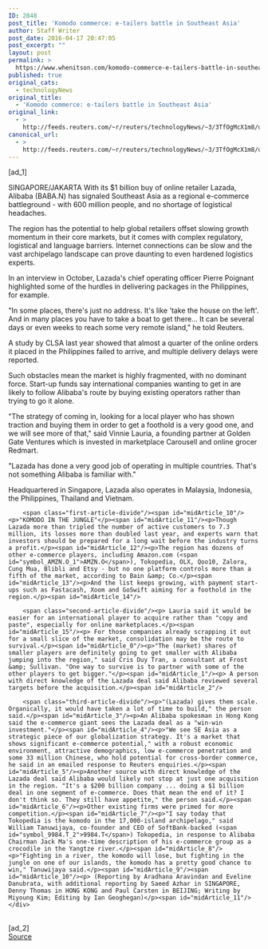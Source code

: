 ```yaml
---
ID: 2848
post_title: 'Komodo commerce: e-tailers battle in Southeast Asia'
author: Staff Writer
post_date: 2016-04-17 20:47:05
post_excerpt: ""
layout: post
permalink: >
  https://www.whenitson.com/komodo-commerce-e-tailers-battle-in-southeast-asia/
published: true
original_cats:
  - technologyNews
original_title:
  - 'Komodo commerce: e-tailers battle in Southeast Asia'
original_link:
  - >
    http://feeds.reuters.com/~r/reuters/technologyNews/~3/3TfOgMcX1m8/us-alibaba-lazada-southeastasia-idUSKCN0XC15N
canonical_url:
  - >
    http://feeds.reuters.com/~r/reuters/technologyNews/~3/3TfOgMcX1m8/us-alibaba-lazada-southeastasia-idUSKCN0XC15N
---
```

 [ad_1]
<br><div id="articleText">
<span id="midArticle_start"/>

<span id="midArticle_0"/><span class="focusParagraph" readability="6"><p><span class="articleLocation">SINGAPORE/JAKARTA</span> With its $1 billion buy of online retailer Lazada, Alibaba (<span id="symbol_BABA.N_0">BABA.N</span>) has signaled Southeast Asia as a regional e-commerce battleground - with 600 million people, and no shortage of logistical headaches.</p></span><span id="midArticle_1"/><p>The region has the potential to help global retailers offset slowing growth momentum in their core markets, but it comes with complex regulatory, logistical and language barriers. Internet connections can be slow and the vast archipelago landscape can prove daunting to even hardened logistics experts.</p><span id="midArticle_2"/><p>In an interview in October, Lazada's chief operating officer Pierre Poignant highlighted some of the hurdles in delivering packages in the Philippines, for example.</p><span id="midArticle_3"/><p>"In some places, there's just no address. It's like 'take the house on the left'. And in many places you have to take a boat to get there... It can be several days or even weeks to reach some very remote island," he told Reuters.</p><span id="midArticle_4"/><p>A study by CLSA last year showed that almost a quarter of the online orders it placed in the Philippines failed to arrive, and multiple delivery delays were reported.</p><span id="midArticle_5"/><p>Such obstacles mean the market is highly fragmented, with no dominant force. Start-up funds say international companies wanting to get in are likely to follow Alibaba's route by buying existing operators rather than trying to go it alone. </p><span id="midArticle_6"/><p>"The strategy of coming in, looking for a local player who has shown traction and buying them in order to get a foothold is a very good one, and we will see more of that," said Vinnie Lauria, a founding partner at Golden Gate Ventures which is invested in marketplace Carousell and online grocer Redmart.</p><span id="midArticle_7"/><p>"Lazada has done a very good job of operating in multiple countries. That's not something Alibaba is familiar with."</p><span id="midArticle_8"/><p>Headquartered in Singapore, Lazada also operates in Malaysia, Indonesia, the Philippines, Thailand and Vietnam.</p><span id="midArticle_9"/>
        
        <span class="first-article-divide"/><span id="midArticle_10"/><p>"KOMODO IN THE JUNGLE"</p><span id="midArticle_11"/><p>Though Lazada more than tripled the number of active customers to 7.3 million, its losses more than doubled last year, and experts warn that investors should be prepared for a long wait before the industry turns a profit.</p><span id="midArticle_12"/><p>The region has dozens of other e-commerce players, including Amazon.com (<span id="symbol_AMZN.O_1">AMZN.O</span>), Tokopedia, OLX, Qoo10, Zalora, Cung Mua, Blibli and Etsy - but no one platform controls more than a fifth of the market, according to Bain &amp; Co.</p><span id="midArticle_13"/><p>And the list keeps growing, with payment start-ups such as Fastacash, Xoom and GoSwift aiming for a foothold in the region.</p><span id="midArticle_14"/>
        
        <span class="second-article-divide"/><p> Lauria said it would be easier for an international player to acquire rather than "copy and paste", especially for online marketplaces.</p><span id="midArticle_15"/><p> For those companies already scrapping it out for a small slice of the market, consolidation may be the route to survival.</p><span id="midArticle_0"/><p>"The (market) shares of smaller players are definitely going to get smaller with Alibaba jumping into the region," said Cris Duy Tran, a consultant at Frost &amp; Sullivan. "One way to survive is to partner with some of the other players to get bigger."</p><span id="midArticle_1"/><p> A person with direct knowledge of the Lazada deal said Alibaba reviewed several targets before the acquisition.</p><span id="midArticle_2"/>
        
        <span class="third-article-divide"/><p>"(Lazada) gives them scale. Organically, it would have taken a lot of time to build," the person said.</p><span id="midArticle_3"/><p>An Alibaba spokesman in Hong Kong said the e-commerce giant sees the Lazada deal as a "win-win investment."</p><span id="midArticle_4"/><p>"We see SE Asia as a strategic piece of our globalization strategy. It's a market that shows significant e-commerce potential," with a robust economic environment, attractive demographics, low e-commerce penetration and some 33 million Chinese, who hold potential for cross-border commerce, he said in an emailed response to Reuters enquiries.</p><span id="midArticle_5"/><p>Another source with direct knowledge of the Lazada deal said Alibaba would likely not stop at just one acquisition in the region. "It's a $200 billion company ... doing a $1 billion deal in one segment of e-commerce. Does that mean the end of it? I don't think so. They still have appetite," the person said.</p><span id="midArticle_6"/><p>Other existing firms were primed for more competition.</p><span id="midArticle_7"/><p>"I say today that Tokopedia is the komodo in the 17,000-island archipelago," said William Tanuwijaya, co-founder and CEO of SoftBank-backed (<span id="symbol_9984.T_2">9984.T</span>) Tokopedia, in response to Alibaba Chairman Jack Ma's one-time description of his e-commerce group as a crocodile in the Yangtze river.</p><span id="midArticle_8"/><p>"Fighting in a river, the komodo will lose, but fighting in the jungle on one of our islands, the komodo has a pretty good chance to win," Tanuwijaya said.</p><span id="midArticle_9"/><span id="midArticle_10"/><p> (Reporting by Aradhana Aravindan and Eveline Danubrata, with additional reporting by Saeed Azhar in SINGAPORE, Denny Thomas in HONG KONG and Paul Carsten in BEIJING; Writing by Miyoung Kim; Editing by Ian Geoghegan)</p><span id="midArticle_11"/></div>
<br>[ad_2]
<br><a href="http://feeds.reuters.com/~r/reuters/technologyNews/~3/3TfOgMcX1m8/us-alibaba-lazada-southeastasia-idUSKCN0XC15N">Source </a>